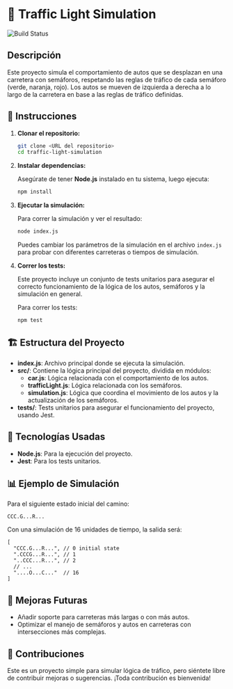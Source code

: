 # 🚦 Traffic Light Simulation

![Build Status](https://img.shields.io/badge/build-passing-brightgreen)

## Descripción

Este proyecto simula el comportamiento de autos que se desplazan en una carretera con semáforos, respetando las reglas de tráfico de cada semáforo (verde, naranja, rojo). Los autos se mueven de izquierda a derecha a lo largo de la carretera en base a las reglas de tráfico definidas.

## 📜 Instrucciones

1. **Clonar el repositorio:**

   ```bash
   git clone <URL del repositorio>
   cd traffic-light-simulation
   ```

2. **Instalar dependencias:**

   Asegúrate de tener **Node.js** instalado en tu sistema, luego ejecuta:

   ```bash
   npm install
   ```

3. **Ejecutar la simulación:**

   Para correr la simulación y ver el resultado:

   ```bash
   node index.js
   ```

   Puedes cambiar los parámetros de la simulación en el archivo `index.js` para probar con diferentes carreteras o tiempos de simulación.

4. **Correr los tests:**

   Este proyecto incluye un conjunto de tests unitarios para asegurar el correcto funcionamiento de la lógica de los autos, semáforos y la simulación en general.

   Para correr los tests:

   ```bash
   npm test
   ```

## 🏗️ Estructura del Proyecto

- **index.js**: Archivo principal donde se ejecuta la simulación.
- **src/**: Contiene la lógica principal del proyecto, dividida en módulos:
  - **car.js**: Lógica relacionada con el comportamiento de los autos.
  - **trafficLight.js**: Lógica relacionada con los semáforos.
  - **simulation.js**: Lógica que coordina el movimiento de los autos y la actualización de los semáforos.
- **tests/**: Tests unitarios para asegurar el funcionamiento del proyecto, usando Jest.

## 🔧 Tecnologías Usadas

- **Node.js**: Para la ejecución del proyecto.
- **Jest**: Para los tests unitarios.

## 📊 Ejemplo de Simulación

Para el siguiente estado inicial del camino:

```
CCC.G...R...
```

Con una simulación de 16 unidades de tiempo, la salida será:

```plaintext
[
  "CCC.G...R...", // 0 initial state
  ".CCCG...R...", // 1
  "..CCC...R...", // 2
  // ...
  "....O...C..."  // 16
]
```

## 🚀 Mejoras Futuras

- Añadir soporte para carreteras más largas o con más autos.
- Optimizar el manejo de semáforos y autos en carreteras con intersecciones más complejas.

## 🤝 Contribuciones

Este es un proyecto simple para simular lógica de tráfico, pero siéntete libre de contribuir mejoras o sugerencias. ¡Toda contribución es bienvenida!
